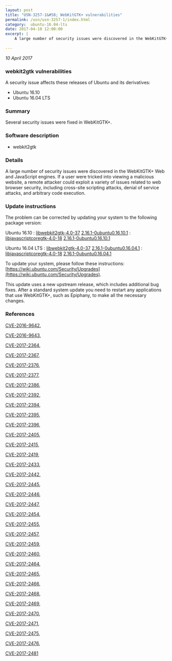 ```yaml
---
layout: post
title: "USN-3257-1&#58; WebKitGTK+ vulnerabilities"
permalink: /usn/usn-3257-1/index.html
category:  ubuntu-16.04-lts
date: 2017-04-10 12:00:00
excerpt: |
    A large number of security issues were discovered in the WebKitGTK+ Web and JavaScript engines. If a user were tricked into viewing a malicious website, a remote attacker could exploit a variety of issues related to web browser security, including cross-site scripting attacks, denial of service attacks, and arbitrary code execution. 
    
--- 
```

 
 

*10 April 2017*

### webkit2gtk vulnerabilities

A security issue affects these releases of Ubuntu and its derivatives:

* Ubuntu 16.10
* Ubuntu 16.04 LTS

### Summary

Several security issues were fixed in WebKitGTK+. 

### Software description

* webkit2gtk 

### Details

A large number of security issues were discovered in the WebKitGTK+ Web and JavaScript engines. If a user were tricked into viewing a malicious website, a remote attacker could exploit a variety of issues related to web browser security, including cross-site scripting attacks, denial of service attacks, and arbitrary code execution. 

### Update instructions

The problem can be corrected by updating your system to the following package version:

Ubuntu 16.10
 : [libwebkit2gtk-4.0-37](https://launchpad.net/ubuntu/+source/webkit2gtk) <span> [2.16.1-0ubuntu0.16.10.1](https://launchpad.net/ubuntu/+source/webkit2gtk/2.16.1-0ubuntu0.16.10.1) </span> 
 : [libjavascriptcoregtk-4.0-18](https://launchpad.net/ubuntu/+source/webkit2gtk) <span> [2.16.1-0ubuntu0.16.10.1](https://launchpad.net/ubuntu/+source/webkit2gtk/2.16.1-0ubuntu0.16.10.1) </span> 

Ubuntu 16.04 LTS
 : [libwebkit2gtk-4.0-37](https://launchpad.net/ubuntu/+source/webkit2gtk) <span> [2.16.1-0ubuntu0.16.04.1](https://launchpad.net/ubuntu/+source/webkit2gtk/2.16.1-0ubuntu0.16.04.1) </span> 
 : [libjavascriptcoregtk-4.0-18](https://launchpad.net/ubuntu/+source/webkit2gtk) <span> [2.16.1-0ubuntu0.16.04.1](https://launchpad.net/ubuntu/+source/webkit2gtk/2.16.1-0ubuntu0.16.04.1) </span> 

To update your system, please follow these instructions: [https://wiki.ubuntu.com/Security/Upgrades](https://wiki.ubuntu.com/Security/Upgrades).

This update uses a new upstream release, which includes additional bug fixes. After a standard system update you need to restart any applications that use WebKitGTK+, such as Epiphany, to make all the necessary changes. 

### References

 
 [CVE-2016-9642](http://people.ubuntu.com/~ubuntu-security/cve/CVE-2016-9642), 

 [CVE-2016-9643](http://people.ubuntu.com/~ubuntu-security/cve/CVE-2016-9643), 

 [CVE-2017-2364](http://people.ubuntu.com/~ubuntu-security/cve/CVE-2017-2364), 

 [CVE-2017-2367](http://people.ubuntu.com/~ubuntu-security/cve/CVE-2017-2367), 

 [CVE-2017-2376](http://people.ubuntu.com/~ubuntu-security/cve/CVE-2017-2376), 

 [CVE-2017-2377](http://people.ubuntu.com/~ubuntu-security/cve/CVE-2017-2377), 

 [CVE-2017-2386](http://people.ubuntu.com/~ubuntu-security/cve/CVE-2017-2386), 

 [CVE-2017-2392](http://people.ubuntu.com/~ubuntu-security/cve/CVE-2017-2392), 

 [CVE-2017-2394](http://people.ubuntu.com/~ubuntu-security/cve/CVE-2017-2394), 

 [CVE-2017-2395](http://people.ubuntu.com/~ubuntu-security/cve/CVE-2017-2395), 

 [CVE-2017-2396](http://people.ubuntu.com/~ubuntu-security/cve/CVE-2017-2396), 

 [CVE-2017-2405](http://people.ubuntu.com/~ubuntu-security/cve/CVE-2017-2405), 

 [CVE-2017-2415](http://people.ubuntu.com/~ubuntu-security/cve/CVE-2017-2415), 

 [CVE-2017-2419](http://people.ubuntu.com/~ubuntu-security/cve/CVE-2017-2419), 

 [CVE-2017-2433](http://people.ubuntu.com/~ubuntu-security/cve/CVE-2017-2433), 

 [CVE-2017-2442](http://people.ubuntu.com/~ubuntu-security/cve/CVE-2017-2442), 

 [CVE-2017-2445](http://people.ubuntu.com/~ubuntu-security/cve/CVE-2017-2445), 

 [CVE-2017-2446](http://people.ubuntu.com/~ubuntu-security/cve/CVE-2017-2446), 

 [CVE-2017-2447](http://people.ubuntu.com/~ubuntu-security/cve/CVE-2017-2447), 

 [CVE-2017-2454](http://people.ubuntu.com/~ubuntu-security/cve/CVE-2017-2454), 

 [CVE-2017-2455](http://people.ubuntu.com/~ubuntu-security/cve/CVE-2017-2455), 

 [CVE-2017-2457](http://people.ubuntu.com/~ubuntu-security/cve/CVE-2017-2457), 

 [CVE-2017-2459](http://people.ubuntu.com/~ubuntu-security/cve/CVE-2017-2459), 

 [CVE-2017-2460](http://people.ubuntu.com/~ubuntu-security/cve/CVE-2017-2460), 

 [CVE-2017-2464](http://people.ubuntu.com/~ubuntu-security/cve/CVE-2017-2464), 

 [CVE-2017-2465](http://people.ubuntu.com/~ubuntu-security/cve/CVE-2017-2465), 

 [CVE-2017-2466](http://people.ubuntu.com/~ubuntu-security/cve/CVE-2017-2466), 

 [CVE-2017-2468](http://people.ubuntu.com/~ubuntu-security/cve/CVE-2017-2468), 

 [CVE-2017-2469](http://people.ubuntu.com/~ubuntu-security/cve/CVE-2017-2469), 

 [CVE-2017-2470](http://people.ubuntu.com/~ubuntu-security/cve/CVE-2017-2470), 

 [CVE-2017-2471](http://people.ubuntu.com/~ubuntu-security/cve/CVE-2017-2471), 

 [CVE-2017-2475](http://people.ubuntu.com/~ubuntu-security/cve/CVE-2017-2475), 

 [CVE-2017-2476](http://people.ubuntu.com/~ubuntu-security/cve/CVE-2017-2476), 

 [CVE-2017-2481](http://people.ubuntu.com/~ubuntu-security/cve/CVE-2017-2481)
 

